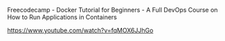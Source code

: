 Freecodecamp - Docker Tutorial for Beginners - A Full DevOps Course on How to Run Applications in Containers

https://www.youtube.com/watch?v=fqMOX6JJhGo